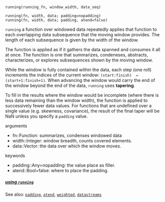 ```
running(running_fn, window_width, data_seq)

running(fn, width, data; padding=nopadding)
running(fn, width, data; padding, atend=false)
```

`running` a function over windowed data repeatedly
applies that function to each overlapping data subsequence
that the moving window provides.  The length of
each subsequence is given by the width of the window.

The function is applied as if it gathers the data spanned
and consumes it all at once. 
The function is one that summarizes, condeneses,
abstracts, characterizes, or explores 
subsequences shown by the moving window.

While the window is fully contained within the data,
each step (one roll) increments the indices of the current window:
`(start:finish)  ↦  (start+1:finish+1)`.
When advancing the window would carry the end of the window
beyond the end of the data, `running` uses __tapering__.

To fill in the results where the window would be incomplete
(where there is less data remaining than the window width),
the function is applied to successively fewer data values.
For functions that are undefined over a single value
(e.g. skewness, covariance), the result of the final taper
will be NaN unless you specify a `padding` value.

arguments
- fn::Function:     summarizes, condenses windowed data
- width::Integer:   window breadth, counts covered elements.
- data::Vector:     the data over which the window moves.

keywords
- padding::Any=nopadding: the value place as filler.
- atend::Bool=false:      where to place the padding.

##### [using `running`](../use/running.md)

See also: [`padding`](padding.md), 
          [`atend`](atend.md),
          [`weighted`](weighted.md),
          [`datastreams`](datastreams.md)


